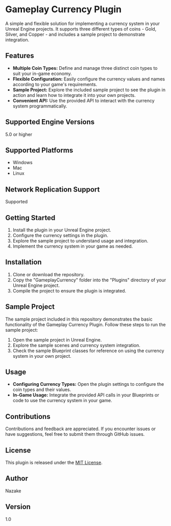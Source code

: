 # Gameplay Currency Plugin

A simple and flexible solution for implementing a currency system in your Unreal Engine projects. It supports three different types of coins - Gold, Silver, and Copper - and includes a sample project to demonstrate integration.

## Features

- **Multiple Coin Types:** Define and manage three distinct coin types to suit your in-game economy.
- **Flexible Configuration:** Easily configure the currency values and names according to your game's requirements.
- **Sample Project:** Explore the included sample project to see the plugin in action and learn how to integrate it into your own projects.
- **Convenient API:** Use the provided API to interact with the currency system programmatically.

## Supported Engine Versions

5.0 or higher

## Supported Platforms

- Windows
- Mac
- Linux

## Network Replication Support

Supported

## Getting Started

1. Install the plugin in your Unreal Engine project.
2. Configure the currency settings in the plugin.
3. Explore the sample project to understand usage and integration.
4. Implement the currency system in your game as needed.

## Installation

1. Clone or download the repository.
2. Copy the "GameplayCurrency" folder into the "Plugins" directory of your Unreal Engine project.
3. Compile the project to ensure the plugin is integrated.

## Sample Project

The sample project included in this repository demonstrates the basic functionality of the Gameplay Currency Plugin. Follow these steps to run the sample project:

1. Open the sample project in Unreal Engine.
2. Explore the sample scenes and currency system integration.
3. Check the sample Blueprint classes for reference on using the currency system in your own project.

## Usage

- **Configuring Currency Types:** Open the plugin settings to configure the coin types and their values.
- **In-Game Usage:** Integrate the provided API calls in your Blueprints or code to use the currency system in your game.

## Contributions

Contributions and feedback are appreciated. If you encounter issues or have suggestions, feel free to submit them through GitHub issues.

## License

This plugin is released under the [MIT License](LICENSE).

## Author

Nazake

## Version

1.0
